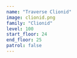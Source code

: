```yaml
---
name: "Traverse Clionid"
image: clionid.png
family: "Clionid"
level: 100
start_floor: 24
end_floor: 25
patrol: false
---
```

